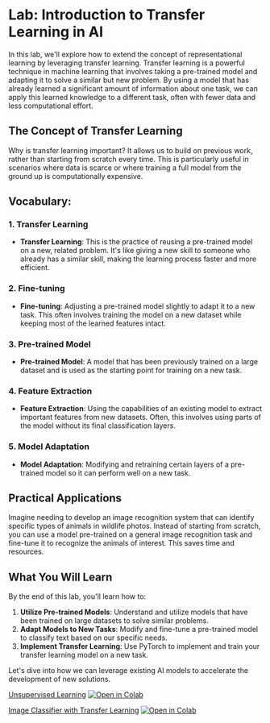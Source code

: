 # Lab: Introduction to Transfer Learning in AI

In this lab, we'll explore how to extend the concept of representational learning by leveraging transfer learning. Transfer learning is a powerful technique in machine learning that involves taking a pre-trained model and adapting it to solve a similar but new problem. By using a model that has already learned a significant amount of information about one task, we can apply this learned knowledge to a different task, often with fewer data and less computational effort.

## The Concept of Transfer Learning

Why is transfer learning important? It allows us to build on previous work, rather than starting from scratch every time. This is particularly useful in scenarios where data is scarce or where training a full model from the ground up is computationally expensive.

## Vocabulary:

### 1. Transfer Learning

- **Transfer Learning**: This is the practice of reusing a pre-trained model on a new, related problem. It's like giving a new skill to someone who already has a similar skill, making the learning process faster and more efficient.

### 2. Fine-tuning

- **Fine-tuning**: Adjusting a pre-trained model slightly to adapt it to a new task. This often involves training the model on a new dataset while keeping most of the learned features intact.

### 3. Pre-trained Model

- **Pre-trained Model**: A model that has been previously trained on a large dataset and is used as the starting point for training on a new task.

### 4. Feature Extraction

- **Feature Extraction**: Using the capabilities of an existing model to extract important features from new datasets. Often, this involves using parts of the model without its final classification layers.

### 5. Model Adaptation

- **Model Adaptation**: Modifying and retraining certain layers of a pre-trained model so it can perform well on a new task.

## Practical Applications

Imagine needing to develop an image recognition system that can identify specific types of animals in wildlife photos. Instead of starting from scratch, you can use a model pre-trained on a general image recognition task and fine-tune it to recognize the animals of interest. This saves time and resources.

## What You Will Learn

By the end of this lab, you'll learn how to:

1. **Utilize Pre-trained Models**: Understand and utilize models that have been trained on large datasets to solve similar problems.
2. **Adapt Models to New Tasks**: Modify and fine-tune a pre-trained model to classify text based on our specific needs.
3. **Implement Transfer Learning**: Use PyTorch to implement and train your transfer learning model on a new task.

Let's dive into how we can leverage existing AI models to accelerate the development of new solutions.

[Unsupervised Learning](unsupervised-learning.ipynb) [![Open in Colab](https://colab.research.google.com/assets/colab-badge.svg)](https://colab.research.google.com/github/marr75/wecodekc-scientific-computing/blob/main/2024/lab-02/unsupervised-learning.ipynb)

[Image Classifier with Transfer Learning](transfer-learning.ipynb) [![Open in Colab](https://colab.research.google.com/assets/colab-badge.svg)](https://colab.research.google.com/github/marr75/wecodekc-scientific-computing/blob/main/2024/lab-02/transfer-learning.ipynb)
